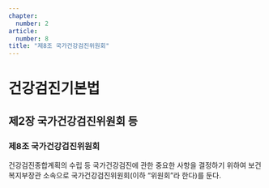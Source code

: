 ```yaml
---
chapter:
  number: 2
article:
  number: 8
title: "제8조 국가건강검진위원회"
---
```

# 건강검진기본법

## 제2장 국가건강검진위원회 등

### 제8조 국가건강검진위원회

건강검진종합계획의 수립 등 국가건강검진에 관한 중요한 사항을 결정하기 위하여 보건복지부장관 소속으로 국가건강검진위원회(이하 “위원회”라 한다)를 둔다.
